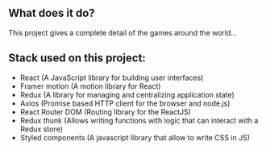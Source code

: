 ## What does it do?
This project gives a complete detail of the games around the world...


## Stack used on this project:

- React (A JavaScript library for building user interfaces)
- Framer motion (A motion library for React)
- Redux (A library for managing and centralizing application state)
- Axios (Promise based HTTP client for the browser and node.js)
- React Router DOM (Routing library for the ReactJS)
- Redux thunk (Allows writing functions with logic that can interact with a Redux store)
- Styled components (A javascript library that allow to write CSS in JS)
